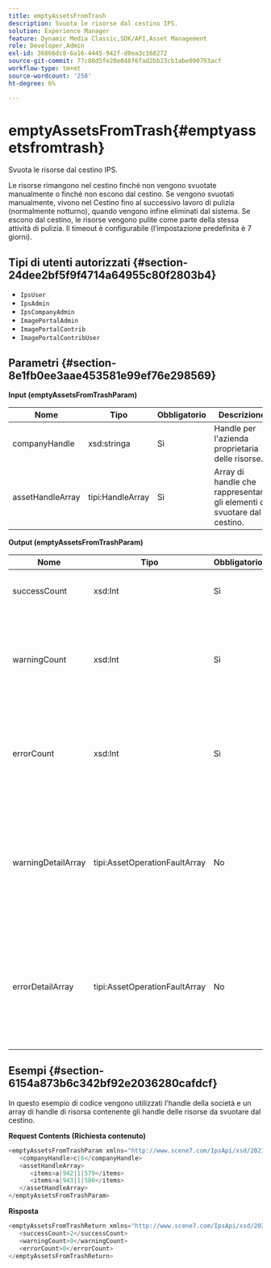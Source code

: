 ```yaml
---
title: emptyAssetsFromTrash
description: Svuota le risorse dal cestino IPS.
solution: Experience Manager
feature: Dynamic Media Classic,SDK/API,Asset Management
role: Developer,Admin
exl-id: 36866dc8-6a16-4445-942f-d0ea3c168272
source-git-commit: 77c88d5fe20e048f6fad2bb23cb1abe090793acf
workflow-type: tm+mt
source-wordcount: '258'
ht-degree: 6%

---
```


# emptyAssetsFromTrash{#emptyassetsfromtrash}

Svuota le risorse dal cestino IPS.

Le risorse rimangono nel cestino finché non vengono svuotate manualmente o finché non escono dal cestino. Se vengono svuotati manualmente, vivono nel Cestino fino al successivo lavoro di pulizia (normalmente notturno), quando vengono infine eliminati dal sistema. Se escono dal cestino, le risorse vengono pulite come parte della stessa attività di pulizia. Il timeout è configurabile (l’impostazione predefinita è 7 giorni).

## Tipi di utenti autorizzati {#section-24dee2bf5f9f4714a64955c80f2803b4}

* `IpsUser`
* `IpsAdmin`
* `IpsCompanyAdmin`
* `ImagePortalAdmin`
* `ImagePortalContrib`
* `ImagePortalContribUser`

## Parametri {#section-8e1fb0ee3aae453581e99ef76e298569}

**Input (emptyAssetsFromTrashParam)**

| Nome | Tipo | Obbligatorio | Descrizione |
|---|---|---|---|
| companyHandle | xsd:stringa | Sì | Handle per l&#39;azienda proprietaria delle risorse. |
| assetHandleArray | tipi:HandleArray | Sì | Array di handle che rappresentano gli elementi da svuotare dal cestino. |

**Output (emptyAssetsFromTrashParam)**

| Nome | Tipo | Obbligatorio | Descrizione |
|---|---|---|---|
| successCount | xsd:Int | Sì | Numero di risorse svuotate dal cestino. |
| warningCount | xsd:Int | Sì | Numero di avvisi generati quando l’operazione ha tentato di svuotare le risorse dal cestino. |
| errorCount | xsd:Int | Sì | Numero di errori generati quando l’operazione ha tentato di svuotare le risorse dal cestino. |
| warningDetailArray | tipi:AssetOperationFaultArray | No | Matrice di dettagli associata alle risorse che hanno generato avvisi quando l’operazione ha tentato di svuotarle dal cestino. |
| errorDetailArray | tipi:AssetOperationFaultArray | No | Array di dettagli associati alle risorse che hanno generato errori quando l’operazione ha tentato di svuotarle dal cestino. |

## Esempi {#section-6154a873b6c342bf92e2036280cafdcf}

In questo esempio di codice vengono utilizzati l&#39;handle della società e un array di handle di risorsa contenente gli handle delle risorse da svuotare dal cestino.

**Request Contents (Richiesta contenuto)**

```java
<emptyAssetsFromTrashParam xmlns="http://www.scene7.com/IpsApi/xsd/2023-01-15">
   <companyHandle>c|6</companyHandle>
   <assetHandleArray>
      <items>a|942|1|579</items>
      <items>a|943|1|580</items>
   </assetHandleArray>
</emptyAssetsFromTrashParam>
```

**Risposta**

```java
<emptyAssetsFromTrashReturn xmlns="http://www.scene7.com/IpsApi/xsd/2023-01-15">
   <successCount>2</successCount>
   <warningCount>0</warningCount>
   <errorCount>0</errorCount>
</emptyAssetsFromTrashReturn>
```
